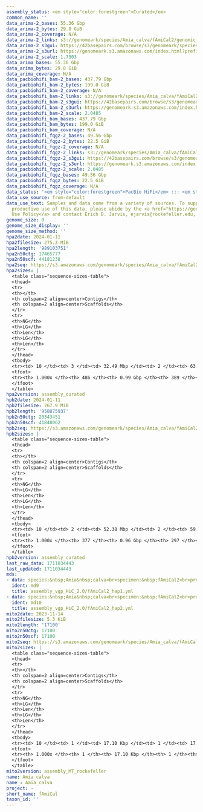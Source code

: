```yaml
---
assembly_status: <em style="color:forestgreen">Curated</em>
common_name: ''
data_arima-2_bases: 55.36 Gbp
data_arima-2_bytes: 29.8 GiB
data_arima-2_coverage: N/A
data_arima-2_links: s3://genomeark/species/Amia_calva/fAmiCal2/genomic_data/arima/<br>
data_arima-2_s3gui: https://42basepairs.com/browse/s3/genomeark/species/Amia_calva/fAmiCal2/genomic_data/arima/
data_arima-2_s3url: https://genomeark.s3.amazonaws.com/index.html?prefix=species/Amia_calva/fAmiCal2/genomic_data/arima/
data_arima-2_scale: 1.7303
data_arima_bases: 55.36 Gbp
data_arima_bytes: 29.8 GiB
data_arima_coverage: N/A
data_pacbiohifi_bam-2_bases: 437.79 Gbp
data_pacbiohifi_bam-2_bytes: 199.0 GiB
data_pacbiohifi_bam-2_coverage: N/A
data_pacbiohifi_bam-2_links: s3://genomeark/species/Amia_calva/fAmiCal2/genomic_data/pacbio_hifi/<br>
data_pacbiohifi_bam-2_s3gui: https://42basepairs.com/browse/s3/genomeark/species/Amia_calva/fAmiCal2/genomic_data/pacbio_hifi/
data_pacbiohifi_bam-2_s3url: https://genomeark.s3.amazonaws.com/index.html?prefix=species/Amia_calva/fAmiCal2/genomic_data/pacbio_hifi/
data_pacbiohifi_bam-2_scale: 2.0485
data_pacbiohifi_bam_bases: 437.79 Gbp
data_pacbiohifi_bam_bytes: 199.0 GiB
data_pacbiohifi_bam_coverage: N/A
data_pacbiohifi_fqgz-2_bases: 49.56 Gbp
data_pacbiohifi_fqgz-2_bytes: 22.5 GiB
data_pacbiohifi_fqgz-2_coverage: N/A
data_pacbiohifi_fqgz-2_links: s3://genomeark/species/Amia_calva/fAmiCal2/genomic_data/pacbio_hifi/<br>
data_pacbiohifi_fqgz-2_s3gui: https://42basepairs.com/browse/s3/genomeark/species/Amia_calva/fAmiCal2/genomic_data/pacbio_hifi/
data_pacbiohifi_fqgz-2_s3url: https://genomeark.s3.amazonaws.com/index.html?prefix=species/Amia_calva/fAmiCal2/genomic_data/pacbio_hifi/
data_pacbiohifi_fqgz-2_scale: 2.0485
data_pacbiohifi_fqgz_bases: 49.56 Gbp
data_pacbiohifi_fqgz_bytes: 22.5 GiB
data_pacbiohifi_fqgz_coverage: N/A
data_status: '<em style="color:forestgreen">PacBio HiFi</em> ::: <em style="color:forestgreen">Arima</em>'
data_use_source: from-default
data_use_text: Samples and data come from a variety of sources. To support fair and
  productive use of this data, please abide by the <a href="https://genome10k.soe.ucsc.edu/data-use-policies/">Data
  Use Policy</a> and contact Erich D. Jarvis, ejarvis@rockefeller.edu, with any questions.
genome_size: 0
genome_size_display: ''
genome_size_method: ''
hpa2date: 2024-01-11
hpa2filesize: 275.3 MiB
hpa2length: '989103751'
hpa2n50ctg: 17465777
hpa2n50scf: 44181238
hpa2seq: https://s3.amazonaws.com/genomeark/species/Amia_calva/fAmiCal2/assembly_curated/fAmiCal2.hap1.cur.20240111.fasta.gz
hpa2sizes: |
  <table class="sequence-sizes-table">
  <thead>
  <tr>
  <th></th>
  <th colspan=2 align=center>Contigs</th>
  <th colspan=2 align=center>Scaffolds</th>
  </tr>
  <tr>
  <th>NG</th>
  <th>LG</th>
  <th>Len</th>
  <th>LG</th>
  <th>Len</th>
  </tr>
  </thead>
  <tbody>
  <tr><td> 10 </td><td> 3 </td><td> 32.49 Mbp </td><td> 2 </td><td> 63.57 Mbp </td></tr><tr><td> 20 </td><td> 7 </td><td> 29.54 Mbp </td><td> 4 </td><td> 55.60 Mbp </td></tr><tr><td> 30 </td><td> 10 </td><td> 24.03 Mbp </td><td> 6 </td><td> 50.67 Mbp </td></tr><tr><td> 40 </td><td> 15 </td><td> 21.06 Mbp </td><td> 8 </td><td> 45.55 Mbp </td></tr><tr style="background-color:#cccccc;"><td> 50 </td><td> 20 </td><td style="background-color:#88ff88;"> 17.47 Mbp </td><td> 10 </td><td style="background-color:#88ff88;"> 44.18 Mbp </td></tr><tr><td> 60 </td><td> 26 </td><td> 15.70 Mbp </td><td> 12 </td><td> 38.05 Mbp </td></tr><tr><td> 70 </td><td> 34 </td><td> 9.82 Mbp </td><td> 15 </td><td> 31.21 Mbp </td></tr><tr><td> 80 </td><td> 47 </td><td> 4.50 Mbp </td><td> 18 </td><td> 28.15 Mbp </td></tr><tr><td> 90 </td><td> 79 </td><td> 1.66 Mbp </td><td> 22 </td><td> 22.84 Mbp </td></tr><tr><td> 100 </td><td> 486 </td><td> 4.19 Kbp </td><td> 389 </td><td> 4.19 Kbp </td></tr></tbody>
  <tfoot>
  <tr><th> 1.000x </th><th> 486 </th><th> 0.99 Gbp </th><th> 389 </th><th> 0.99 Gbp </th></tr>
  </tfoot>
  </table>
hpa2version: assembly_curated
hpb2date: 2024-01-11
hpb2filesize: 267.9 MiB
hpb2length: '958875937'
hpb2n50ctg: 20343451
hpb2n50scf: 41848062
hpb2seq: https://s3.amazonaws.com/genomeark/species/Amia_calva/fAmiCal2/assembly_curated/fAmiCal2.hap2.cur.20240111.fasta.gz
hpb2sizes: |
  <table class="sequence-sizes-table">
  <thead>
  <tr>
  <th></th>
  <th colspan=2 align=center>Contigs</th>
  <th colspan=2 align=center>Scaffolds</th>
  </tr>
  <tr>
  <th>NG</th>
  <th>LG</th>
  <th>Len</th>
  <th>LG</th>
  <th>Len</th>
  </tr>
  </thead>
  <tbody>
  <tr><td> 10 </td><td> 2 </td><td> 52.38 Mbp </td><td> 2 </td><td> 59.31 Mbp </td></tr><tr><td> 20 </td><td> 5 </td><td> 32.65 Mbp </td><td> 4 </td><td> 55.71 Mbp </td></tr><tr><td> 30 </td><td> 8 </td><td> 26.88 Mbp </td><td> 5 </td><td> 52.79 Mbp </td></tr><tr><td> 40 </td><td> 12 </td><td> 25.01 Mbp </td><td> 7 </td><td> 49.57 Mbp </td></tr><tr style="background-color:#cccccc;"><td> 50 </td><td> 16 </td><td style="background-color:#88ff88;"> 20.34 Mbp </td><td> 10 </td><td style="background-color:#88ff88;"> 41.85 Mbp </td></tr><tr><td> 60 </td><td> 21 </td><td> 16.89 Mbp </td><td> 12 </td><td> 37.09 Mbp </td></tr><tr><td> 70 </td><td> 28 </td><td> 10.42 Mbp </td><td> 15 </td><td> 31.44 Mbp </td></tr><tr><td> 80 </td><td> 39 </td><td> 8.05 Mbp </td><td> 18 </td><td> 28.46 Mbp </td></tr><tr><td> 90 </td><td> 56 </td><td> 3.10 Mbp </td><td> 21 </td><td> 24.12 Mbp </td></tr><tr><td> 100 </td><td> 377 </td><td> 11.50 Kbp </td><td> 297 </td><td> 11.50 Kbp </td></tr></tbody>
  <tfoot>
  <tr><th> 1.000x </th><th> 377 </th><th> 0.96 Gbp </th><th> 297 </th><th> 0.96 Gbp </th></tr>
  </tfoot>
  </table>
hpb2version: assembly_curated
last_raw_data: 1711034443
last_updated: 1711034443
mds:
- data: species:&nbsp;Amia&nbsp;calva<br>specimen:&nbsp;fAmiCal2<br>projects:&nbsp;<br>&nbsp;&nbsp;-&nbsp;vgp<br>assembled_by_group:&nbsp;Rockefeller<br>data_location:&nbsp;S3<br>release_to:&nbsp;S3<br>haplotype_to_curate:&nbsp;hap1<br>hap1:&nbsp;s3://genomeark/species/Amia_calva/fAmiCal2/assembly_vgp_HiC_2.0/fAmiCal2.HiC.hap1.20231114.fasta.gz<br>hap2:&nbsp;s3://genomeark/species/Amia_calva/fAmiCal2/assembly_vgp_HiC_2.0/fAmiCal2.HiC.hap2.20231114.fasta.gz<br>pretext_hap1:&nbsp;s3://genomeark/species/Amia_calva/fAmiCal2/assembly_vgp_HiC_2.0/evaluation/hap1/pretext/fAmiCal2_hap1_s2.pretext<br>pretext_hap2:&nbsp;s3://genomeark/species/Amia_calva/fAmiCal2/assembly_vgp_HiC_2.0/evaluation/hap2/pretext/fAmiCal2_hap2_s2.pretext<br>kmer_spectra_img:&nbsp;s3://genomeark/species/Amia_calva/fAmiCal2/assembly_vgp_HiC_2.0/evaluation/merqury/fAmiCal2_png/<br>pacbio_read_dir:&nbsp;s3://genomeark/species/Amia_calva/fAmiCal2/genomic_data/pacbio_hifi/<br>pacbio_read_type:&nbsp;hifi<br>hic_read_dir:&nbsp;s3://genomeark/species/Amia_calva/fAmiCal2/genomic_data/arima/<br>mito:&nbsp;s3://genomeark/species/Amia_calva/fAmiCal2/assembly_MT_rockefeller/fAmiCal2.MT.20231114.fasta.gz<br>pipeline:&nbsp;<br>&nbsp;&nbsp;-&nbsp;hifiasm&nbsp;(0.19.3+galaxy0)<br>&nbsp;&nbsp;-&nbsp;yahs&nbsp;(1.2a.2+galaxy1)<br>notes:&nbsp;This&nbsp;was&nbsp;a&nbsp;Hifiasm-HiC&nbsp;assembly&nbsp;of&nbsp;fAmiCal2,&nbsp;resulting&nbsp;in&nbsp;two&nbsp;complete&nbsp;haplotypes.&nbsp;HiC&nbsp;scaffolding&nbsp;was&nbsp;performed&nbsp;with&nbsp;YaHS.&nbsp;&nbsp;The&nbsp;HiC&nbsp;prep&nbsp;kit&nbsp;used&nbsp;was&nbsp;Arima&nbsp;library&nbsp;prep.&nbsp;The&nbsp;HiC&nbsp;reads&nbsp;needed&nbsp;to&nbsp;have&nbsp;5&nbsp;bp&nbsp;trimmed&nbsp;from&nbsp;the&nbsp;5'&nbsp;end&nbsp;due&nbsp;to&nbsp;adapter&nbsp;left&nbsp;over&nbsp;from&nbsp;the&nbsp;Arima&nbsp;library&nbsp;prep&nbsp;kit.&nbsp;<br>
  ident: md9
  title: assembly_vgp_HiC_2.0/fAmiCal2_hap1.yml
- data: species:&nbsp;Amia&nbsp;calva<br>specimen:&nbsp;fAmiCal2<br>projects:&nbsp;<br>&nbsp;&nbsp;-&nbsp;vgp<br>assembled_by_group:&nbsp;Rockefeller<br>data_location:&nbsp;S3<br>release_to:&nbsp;S3<br>haplotype_to_curate:&nbsp;hap2<br>hap1:&nbsp;s3://genomeark/species/Amia_calva/fAmiCal2/assembly_vgp_HiC_2.0/fAmiCal2.HiC.hap1.20231114.fasta.gz<br>hap2:&nbsp;s3://genomeark/species/Amia_calva/fAmiCal2/assembly_vgp_HiC_2.0/fAmiCal2.HiC.hap2.20231114.fasta.gz<br>pretext_hap1:&nbsp;s3://genomeark/species/Amia_calva/fAmiCal2/assembly_vgp_HiC_2.0/evaluation/hap1/pretext/fAmiCal2_hap1_s2.pretext<br>pretext_hap2:&nbsp;s3://genomeark/species/Amia_calva/fAmiCal2/assembly_vgp_HiC_2.0/evaluation/hap2/pretext/fAmiCal2_hap2_s2.pretext<br>kmer_spectra_img:&nbsp;s3://genomeark/species/Amia_calva/fAmiCal2/assembly_vgp_HiC_2.0/evaluation/merqury/fAmiCal2_png/<br>pacbio_read_dir:&nbsp;s3://genomeark/species/Amia_calva/fAmiCal2/genomic_data/pacbio_hifi/<br>pacbio_read_type:&nbsp;hifi<br>hic_read_dir:&nbsp;s3://genomeark/species/Amia_calva/fAmiCal2/genomic_data/arima/<br>mito:&nbsp;s3://genomeark/species/Amia_calva/fAmiCal2/assembly_MT_rockefeller/fAmiCal2.MT.20231114.fasta.gz<br>pipeline:&nbsp;<br>&nbsp;&nbsp;-&nbsp;hifiasm&nbsp;(0.19.3+galaxy0)<br>&nbsp;&nbsp;-&nbsp;yahs&nbsp;(1.2a.2+galaxy1)<br>notes:&nbsp;This&nbsp;was&nbsp;a&nbsp;Hifiasm-HiC&nbsp;assembly&nbsp;of&nbsp;fAmiCal2,&nbsp;resulting&nbsp;in&nbsp;two&nbsp;complete&nbsp;haplotypes.&nbsp;HiC&nbsp;scaffolding&nbsp;was&nbsp;performed&nbsp;with&nbsp;YaHS.&nbsp;&nbsp;The&nbsp;HiC&nbsp;prep&nbsp;kit&nbsp;used&nbsp;was&nbsp;Arima&nbsp;library&nbsp;prep.&nbsp;The&nbsp;HiC&nbsp;reads&nbsp;needed&nbsp;to&nbsp;have&nbsp;5&nbsp;bp&nbsp;trimmed&nbsp;from&nbsp;the&nbsp;5'&nbsp;end&nbsp;due&nbsp;to&nbsp;adapter&nbsp;left&nbsp;over&nbsp;from&nbsp;the&nbsp;Arima&nbsp;library&nbsp;prep&nbsp;kit.&nbsp;<br>
  ident: md10
  title: assembly_vgp_HiC_2.0/fAmiCal2_hap2.yml
mito2date: 2023-11-14
mito2filesize: 5.3 KiB
mito2length: '17100'
mito2n50ctg: 17100
mito2n50scf: 17100
mito2seq: https://s3.amazonaws.com/genomeark/species/Amia_calva/fAmiCal2/assembly_MT_rockefeller/fAmiCal2.MT.20231114.fasta.gz
mito2sizes: |
  <table class="sequence-sizes-table">
  <thead>
  <tr>
  <th></th>
  <th colspan=2 align=center>Contigs</th>
  <th colspan=2 align=center>Scaffolds</th>
  </tr>
  <tr>
  <th>NG</th>
  <th>LG</th>
  <th>Len</th>
  <th>LG</th>
  <th>Len</th>
  </tr>
  </thead>
  <tbody>
  <tr><td> 10 </td><td> 1 </td><td> 17.10 Kbp </td><td> 1 </td><td> 17.10 Kbp </td></tr><tr><td> 20 </td><td> 1 </td><td> 17.10 Kbp </td><td> 1 </td><td> 17.10 Kbp </td></tr><tr><td> 30 </td><td> 1 </td><td> 17.10 Kbp </td><td> 1 </td><td> 17.10 Kbp </td></tr><tr><td> 40 </td><td> 1 </td><td> 17.10 Kbp </td><td> 1 </td><td> 17.10 Kbp </td></tr><tr style="background-color:#cccccc;"><td> 50 </td><td> 1 </td><td style="background-color:#ff8888;"> 17.10 Kbp </td><td> 1 </td><td style="background-color:#ff8888;"> 17.10 Kbp </td></tr><tr><td> 60 </td><td> 1 </td><td> 17.10 Kbp </td><td> 1 </td><td> 17.10 Kbp </td></tr><tr><td> 70 </td><td> 1 </td><td> 17.10 Kbp </td><td> 1 </td><td> 17.10 Kbp </td></tr><tr><td> 80 </td><td> 1 </td><td> 17.10 Kbp </td><td> 1 </td><td> 17.10 Kbp </td></tr><tr><td> 90 </td><td> 1 </td><td> 17.10 Kbp </td><td> 1 </td><td> 17.10 Kbp </td></tr><tr><td> 100 </td><td> 1 </td><td> 17.10 Kbp </td><td> 1 </td><td> 17.10 Kbp </td></tr></tbody>
  <tfoot>
  <tr><th> 1.000x </th><th> 1 </th><th> 17.10 Kbp </th><th> 1 </th><th> 17.10 Kbp </th></tr>
  </tfoot>
  </table>
mito2version: assembly_MT_rockefeller
name: Amia calva
name_: Amia_calva
project: ~
short_name: fAmiCal
taxon_id: ''
---
```

